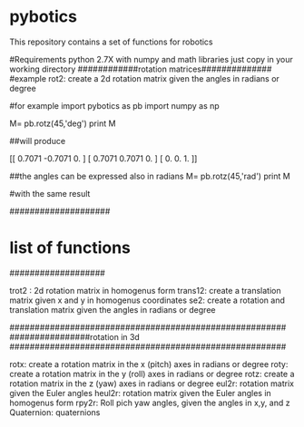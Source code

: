 # pybotics
This repository contains a set of functions for robotics

#Requirements
python 2.7X with numpy and math libraries
just copy in your working directory
############rotation matrices##############
#example
rot2: create a 2d rotation  matrix given the angles in radians or degree  

#for example
import pybotics as pb
import numpy as np

M= pb.rotz(45,'deg')
print M

##will produce

[[ 0.7071 -0.7071  0.    ]
[ 0.7071  0.7071  0.    ]
[ 0.      0.      1.    ]]

##the angles can be expressed also in radians
M= pb.rotz(45,'rad')
print M

#with the same result

####################
# list of functions
###################

trot2 : 2d rotation matrix in homogenus form
trans12: create a translation matrix given  x and y in homogenus coordinates
se2:   create a rotation and translation matrix given the angles in radians or degree


#######################################################
################rotation in 3d
#######################################################

rotx:   create a rotation  matrix in the x (pitch) axes in radians or degree
roty:   create a rotation  matrix in the y (roll) axes in radians or degree
rotz:   create a rotation  matrix in the z (yaw) axes in radians or degree
eul2r:  rotation matrix given the Euler angles
heul2r: rotation matrix given the Euler angles  in homogenus form
rpy2r:  Roll pich yaw angles, given the angles in x,y, and z
Quaternion:  quaternions


